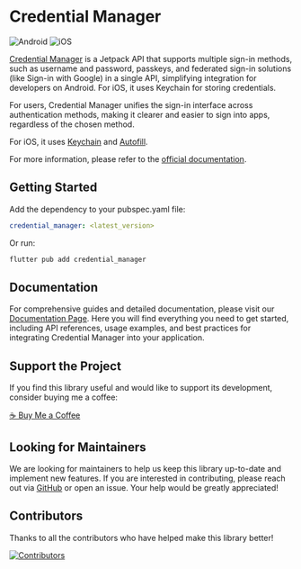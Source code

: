 # Credential Manager
![Android](https://img.shields.io/badge/Platforms-Android-green)
![iOS](https://img.shields.io/badge/Platforms-iOS-blue)

[Credential Manager](https://developer.android.com/jetpack/androidx/releases/credentials) is a Jetpack API that supports multiple sign-in methods, such as username and password, passkeys, and federated sign-in solutions (like Sign-in with Google) in a single API, simplifying integration for developers on Android. For iOS, it uses Keychain for storing credentials.

For users, Credential Manager unifies the sign-in interface across authentication methods, making it clearer and easier to sign into apps, regardless of the chosen method.

For iOS, it uses [Keychain](https://developer.apple.com/documentation/security/keychain_services) and [Autofill](https://developer.apple.com/documentation/uikit/text_input/adding_password_autofill_support_to_your_app).

For more information, please refer to the [official documentation](https://developer.android.com/jetpack/androidx/releases/credentials).

## Getting Started

Add the dependency to your pubspec.yaml file:

```yaml
credential_manager: <latest_version>
```

Or run:

```bash
flutter pub add credential_manager
```

## Documentation

For comprehensive guides and detailed documentation, please visit our [Documentation Page](https://djsmk123.github.io/flutter_credential_manager_compose/#/). Here you will find everything you need to get started, including API references, usage examples, and best practices for integrating Credential Manager into your application.

## Support the Project

If you find this library useful and would like to support its development, consider buying me a coffee:

[☕ Buy Me a Coffee](https://www.buymeacoffee.com/smkwinner)

## Looking for Maintainers

We are looking for maintainers to help us keep this library up-to-date and implement new features. If you are interested in contributing, please reach out via [GitHub](https://github.com/Djsmk123/flutter_credential_manager_compose) or open an issue. Your help would be greatly appreciated!

## Contributors

Thanks to all the contributors who have helped make this library better!

[![Contributors](https://contrib.rocks/image?repo=Djsmk123/flutter_credential_manager_compose)](https://github.com/Djsmk123/flutter_credential_manager_compose/graphs/contributors)





